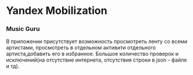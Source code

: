 # Yandex Mobilization
### Music Guru
В приложении присутствует возможность просмотреть ленту со всеми артистами, просмотреть в отдельном активити отдельного артиста,добавить его в избранное.
Большое количество проверок и исключений(на отсутствие интернета, отсутствия строки в json - файле и тд). 
